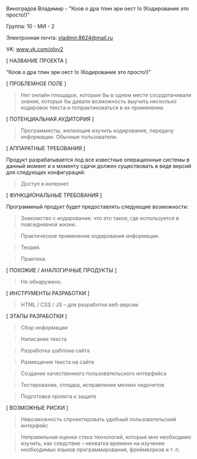 Виноградов Владимир - "Коов о дра тпин эри  оест !о (Кодирование это просто!)"

Группа: 10 - МИ - 2

Электронная почта: vladimir.8624@mail.ru

VK: www.vk.com/olov2

[ НАЗВАНИЕ ПРОЕКТА ]

“Коов о дра тпин эри  оест !о (Кодирование это просто!)”

[ ПРОБЛЕМНОЕ ПОЛЕ ]

> Нет онлайн площадок, которые бы в одном месте сосрдотачивали знания, которые бы давали возможность выучить несколько кодировок текста и попрактиковаться в их применении.

[ ПОТЕНЦИАЛЬНАЯ АУДИТОРИЯ ]

> Программисты, желающие изучить кодирование, передачу информации.
> Обычные пользователи.

[ АППАРАТНЫЕ ТРЕБОВАНИЯ ]

Продукт разрабатывается под все известные операционные системы в данный момент и к моменту сдачи должен существовать в виде версий для следующих конфигураций:

> Доступ в интернет.

[ ФУНКЦИОНАЛЬНЫЕ ТРЕБОВАНИЯ ]

Программный продукт будет предоставлять следующие возможности:

> Знакомство с кодирование: что это такое, где используется в повседневной жизни.

> Практическое применение кодирования информации.

> Теория.

> Практика.


[ ПОХОЖИЕ / АНАЛОГИЧНЫЕ ПРОДУКТЫ ]

> Не обнаружено.

[ ИНСТРУМЕНТЫ РАЗРАБОТКИ ]

> HTML / CSS / JS – для разработки веб-версии

[ ЭТАПЫ РАЗРАБОТКИ ]

> Сбор информации

> Написание текста

> Разработка шаблона сайта

> Размещение текста на сайте

> Создание качественного пользовательского интерфейса

> Тестирование, отладка, исправление мелких недочетов

> Подготовка проекта к защите

[ ВОЗМОЖНЫЕ РИСКИ ]

> Невозможность спроектировать удобный пользовательский интерфейс

> Неправильная оценка стека технологий, которые мне необходимо изучить, как следствие – нехватка времени на изучение необходимых языков программирования, фреймворков и т. п.
